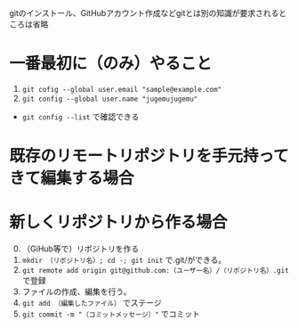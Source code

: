 gitのインストール、GitHubアカウント作成などgitとは別の知識が要求されるところは省略
# 一番最初に（のみ）やること
1. `git cofig --global user.email "sample@example.com"`
2. `git config --global user.name "jugemujugemu"`
  - `git config --list` で確認できる

# 既存のリモートリポジトリを手元持ってきて編集する場合


# 新しくリポジトリから作る場合
0. （GiHub等で）リポジトリを作る
1. `mkdir （リポジトリ名）; cd -; git init` で.git/ができる。
  2. `git remote add origin git@github.com:（ユーザー名）/（リポジトリ名）.git` で登録
  1. ファイルの作成、編集を行う。
  2. `git add （編集したファイル）` でステージ
  3. `git commit -m "（コミットメッセージ）"` でコミット